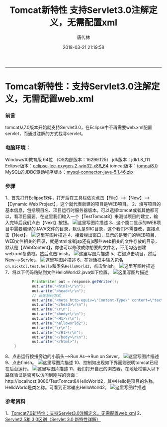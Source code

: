 ﻿---
layout:     post
title:      "Tomcat新特性 支持Servlet3.0注解定义，无需配置xml"
subtitle:   ""
date:       2018-03-21 21:19:58
author:     "唐传林"
header-img: "img/post-bg-2015.jpg"
catalog: true
tags:
    - Tomcat
	- Servlet3.0注解
	- 配置web.xml
---



-------------------




# Tomcat新特性：支持Servlet3.0注解定义，无需配置web.xml

### 前言
tomcat从7.0版本开始就支持Servlet3.0，在Eclipse中不再需要web.xml配置servlet，而通过注解的方式找寻servlet。

### 电脑环境：
Windows10教育版 64位 （OS内部版本：16299.125） 
jdk版本：jdk1.8_111
Eclipse版本：[eclipse-jee-oxygen-2-win32-x86_64](https://www.eclipse.org/downloads/download.php?file=/oomph/epp/oxygen/R2/eclipse-inst-win64.exe)
tomcat版本：[tomcat8.0](https://archive.apache.org/dist/tomcat/tomcat-8/v8.0.50/bin/apache-tomcat-8.0.50-windows-x64.zip)
MySQL的JDBC驱动程序版本：[mysql-connector-java-5.1.46.zip](https://cdn.mysql.com//Downloads/Connector-J/mysql-connector-java-5.1.46.zip)


### 步骤
1、首先打开Eclipse软件，打开后在工具栏依次点击【File】——>【New】——>【Dynamic Web Project】，这个就代表新建的项目是WEB项目。
2、填写项目的基本信息，包括项目名、项目运行时服务器版本。可以选择tomcat或者其他都可以，看项目需要。在这里我们输入一个【TestTomcat8】来测试项目的建立，输入完毕后我们点击【Next】按钮。
![这里写图片描述](//img-blog.csdn.net/20180321132231864?watermark/2/text/Ly9ibG9nLmNzZG4ubmV0L1RhbmdfQ2h1YW5saW4=/font/5a6L5L2T/fontsize/400/fill/I0JBQkFCMA==/dissolve/70)
3、这个窗口显示的WEB项目中需要编译的JAVA文件的目录，默认是SRC目录，这个我们不需要改，直接点击【Next】。
![这里写图片描述](//img-blog.csdn.net/20180321132335569?watermark/2/text/Ly9ibG9nLmNzZG4ubmV0L1RhbmdfQ2h1YW5saW4=/font/5a6L5L2T/fontsize/400/fill/I0JBQkFCMA==/dissolve/70)
4、接着弹出窗口，显示的是我们的WEB项目，WEB文件相关的目录，就是html或者jsp还有js那些web相关的文件存放的目录，默认是【WebContent】，你也可以修改成你想要的文件名，不用勾选创建web.xml复选框。然后点击finish。
![这里写图片描述](//img-blog.csdn.net/20180321201743109?watermark/2/text/Ly9ibG9nLmNzZG4ubmV0L1RhbmdfQ2h1YW5saW4=/font/5a6L5L2T/fontsize/400/fill/I0JBQkFCMA==/dissolve/70)
5、右键点击项目，然后New——>Servlet。
![这里写图片描述](//img-blog.csdn.net/20180321205354826?watermark/2/text/Ly9ibG9nLmNzZG4ubmV0L1RhbmdfQ2h1YW5saW4=/font/5a6L5L2T/fontsize/400/fill/I0JBQkFCMA==/dissolve/70)
6、在对话框中输入包名`cn.nicktcl.test.hello`和类名`HelloWorld2`，点击finish。
![这里写图片描述](//img-blog.csdn.net/20180321210356671?watermark/2/text/Ly9ibG9nLmNzZG4ubmV0L1RhbmdfQ2h1YW5saW4=/font/5a6L5L2T/fontsize/400/fill/I0JBQkFCMA==/dissolve/70)
7、将以下代码粘贴到文件HelloWorld2.java如下位置。
![这里写图片描述](//img-blog.csdn.net/20180321211913447?watermark/2/text/Ly9ibG9nLmNzZG4ubmV0L1RhbmdfQ2h1YW5saW4=/font/5a6L5L2T/fontsize/400/fill/I0JBQkFCMA==/dissolve/70)

```java
	        PrintWriter out = response.getWriter();  
	        out.write("<html>\r\n");  
	        out.write("<head>\r\n");  
	        // 设定解码方式  
	        out.write("<meta http-equiv=\"Content-Type\" content=\"text/html; charset=UTF-8\">\r\n");  
	        out.write("</head>\r\n");  
	        out.write("\r\n");  
	        out.write("<body>\r\n");  
	        out.write("<H1>\r\n");  
	        out.write("helloworld2");  
	        out.write("\r\n");  
	        out.write("</H1>\r\n");  
	        out.write("</body>\r\n");  
	        out.write("</html>");  
	}
```
8、点击运行按扭旁边的小箭头——>Run As——>Run on Sever。 
![这里写图片描述](//img-blog.csdn.net/20180321211001968?watermark/2/text/Ly9ibG9nLmNzZG4ubmV0L1RhbmdfQ2h1YW5saW4=/font/5a6L5L2T/fontsize/400/fill/I0JBQkFCMA==/dissolve/70)
9、点击finish。
![这里写图片描述](//img-blog.csdn.net/20180321211102117?watermark/2/text/Ly9ibG9nLmNzZG4ubmV0L1RhbmdfQ2h1YW5saW4=/font/5a6L5L2T/fontsize/400/fill/I0JBQkFCMA==/dissolve/70)
10、控制如出现如下界面则说明tomcat已经在后台运行。
![这里写图片描述](//img-blog.csdn.net/20180321211144897?watermark/2/text/Ly9ibG9nLmNzZG4ubmV0L1RhbmdfQ2h1YW5saW4=/font/5a6L5L2T/fontsize/400/fill/I0JBQkFCMA==/dissolve/70)
11、我们打开自己的浏览器，在地址栏输入以下路径验证是否可以访问到刚写的页面：http://localhost:8080/TestTomcat8/HelloWorld2，其中Hello是项目的名称，HelloWorld是类名称。可看到正常输出HelloWorld2。 
![这里写图片描述](//img-blog.csdn.net/20180321211659748?watermark/2/text/Ly9ibG9nLmNzZG4ubmV0L1RhbmdfQ2h1YW5saW4=/font/5a6L5L2T/fontsize/400/fill/I0JBQkFCMA==/dissolve/70)

### 参考资料
1、[Tomcat7.0新特性：支持Servlet3.0注解定义，无需配置web.xml](http://blog.csdn.net/u010087830/article/details/42392695)
2、[Servlet2.5和 3.0区别（Servlet 3.0 新特性详解）](http://blog.csdn.net/fuxiaohui/article/details/72762213)

